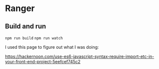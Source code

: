# Ranger

## Build and run

`npm run build`
`npm run watch`

I used this page to figure out what I was doing:

https://hackernoon.com/use-es6-javascript-syntax-require-import-etc-in-your-front-end-project-5eefcef745c2
